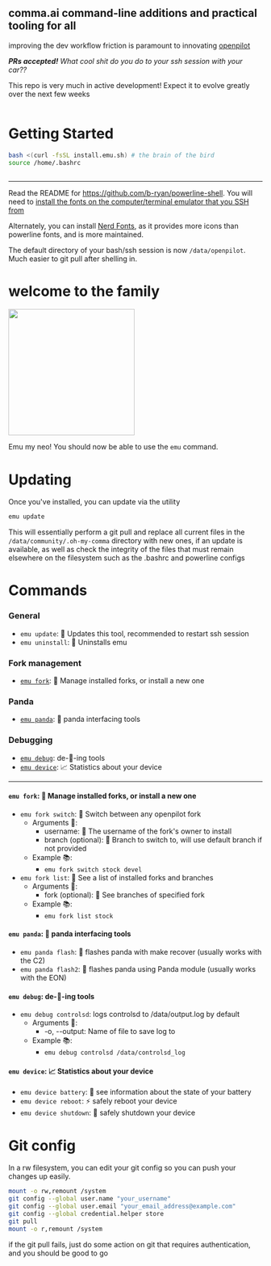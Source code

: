 ## comma.ai command-line additions and practical tooling for all

improving the dev workflow friction is paramount to innovating [openpilot](https://github.com/commaai/openpilot)

***PRs accepted!** What cool shit do you do to your ssh session with your car??*

This repo is very much in active development! Expect it to evolve greatly over the next few weeks

<img src="https://emu.bz/xmf" alt="" />

# Getting Started

```bash
bash <(curl -fsSL install.emu.sh) # the brain of the bird
source /home/.bashrc
```

<img src="https://thumbs.gfycat.com/DopeyHairyGeese-size_restricted.gif" alt ="" />

---
Read the README for <https://github.com/b-ryan/powerline-shell>. You will need to [install the fonts on the computer/terminal emulator that you SSH from](https://github.com/powerline/fonts)

Alternately, you can install [Nerd Fonts](https://github.com/ryanoasis/nerd-fonts), as it provides more icons than powerline fonts, and is more maintained.

The default directory of your bash/ssh session is now `/data/openpilot`. Much easier to git pull after shelling in.

# welcome to the family

<img src="https://emu.bz/gay" alt="" height="250px" />

Emu my neo!
You should now be able to use the `emu` command.

# Updating

Once you've installed, you can update via the utility

```bash
emu update
```

This will essentially perform a git pull and replace all current files in the `/data/community/.oh-my-comma` directory with new ones, if an update is available, as well as check the integrity of the files that must remain elsewhere on the filesystem such as the .bashrc and powerline configs

# Commands

### General
- `emu update`: 🎉 Updates this tool, recommended to restart ssh session
- `emu uninstall`: 👋 Uninstalls emu
### Fork management
- [`emu fork`](#emu-fork): 🍴 Manage installed forks, or install a new one
### Panda
- [`emu panda`](#emu-panda): 🐼 panda interfacing tools
### Debugging
- [`emu debug`](#emu-debug): de-🐛-ing tools
- [`emu device`](#emu-device): 📈 Statistics about your device
---

#### `emu fork`: 🍴 Manage installed forks, or install a new one
- `emu fork switch`: 🍴 Switch between any openpilot fork
  - Arguments 💢:
    - username: 👤 The username of the fork's owner to install
    - branch (optional): 🌿 Branch to switch to, will use default branch if not provided
  - Example 📚:
    - `emu fork switch stock devel`
- `emu fork list`: 📜 See a list of installed forks and branches
  - Arguments 💢:
    - fork (optional): 🌿 See branches of specified fork
  - Example 📚:
    - `emu fork list stock`

#### `emu panda`: 🐼 panda interfacing tools
- `emu panda flash`: 🐼 flashes panda with make recover (usually works with the C2)
- `emu panda flash2`: 🎍 flashes panda using Panda module (usually works with the EON)

#### `emu debug`: de-🐛-ing tools
- `emu debug controlsd`: logs controlsd to /data/output.log by default
  - Arguments 💢:
    - -o, --output: Name of file to save log to
  - Example 📚:
    - `emu debug controlsd /data/controlsd_log`

#### `emu device`: 📈 Statistics about your device
- `emu device battery`: 🔋 see information about the state of your battery
- `emu device reboot`: ⚡ safely reboot your device
- `emu device shutdown`: 🔌 safely shutdown your device

# Git config

In a rw filesystem, you can edit your git config so you can push your changes up easily.

```bash
mount -o rw,remount /system
git config --global user.name "your_username"
git config --global user.email "your_email_address@example.com"
git config --global credential.helper store
git pull
mount -o r,remount /system
```

if the git pull fails, just do some action on git that requires authentication, and you should be good to go
